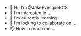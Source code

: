 - 👋 Hi, I’m @JakeEvesqueRCS
- 👀 I’m interested in ...
- 🌱 I’m currently learning ...
- 💞️ I’m looking to collaborate on ...
- 📫 How to reach me ...

<!---
JakeEvesqueRCS/JakeEvesqueRCS is a ✨ special ✨ repository because its `README.md` (this file) appears on your GitHub profile.
You can click the Preview link to take a look at your changes.
--->
